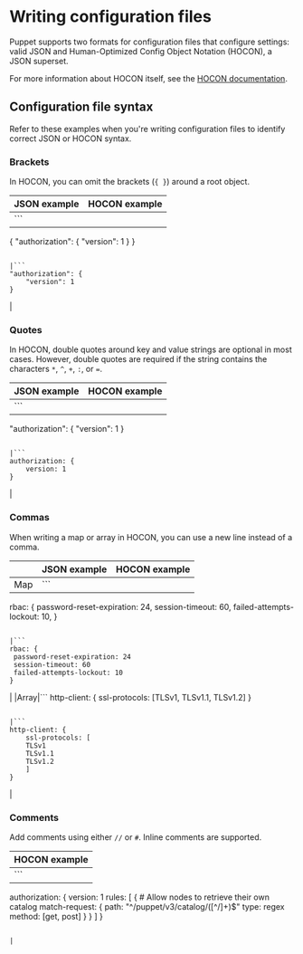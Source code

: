 # Writing configuration files

Puppet supports two formats for configuration files that configure settings: valid JSON and Human-Optimized Config Object Notation \(HOCON\), a JSON superset.

For more information about HOCON itself, see the [HOCON documentation](https://github.com/typesafehub/config#using-hocon-the-json-superset).

## Configuration file syntax

Refer to these examples when you're writing configuration files to identify correct JSON or HOCON syntax.

### Brackets

In HOCON, you can omit the brackets \(`{ }`\) around a root object.

|JSON example|HOCON example|
|------------|-------------|
|```
{
   "authorization": {
    	"version": 1
    }
}
```

|```
"authorization": {
    "version": 1
}
```

|

### Quotes

In HOCON, double quotes around key and value strings are optional in most cases. However, double quotes are required if the string contains the characters `*`, `^`, `+`, `:`, or `=`.

|JSON example|HOCON example|
|------------|-------------|
|```
"authorization": {
    "version": 1
}
```

|```
authorization: {
    version: 1
}
```

|

### Commas

When writing a map or array in HOCON, you can use a new line instead of a comma.

| |JSON example|HOCON example|
|--|------------|-------------|
|Map|```
rbac: {
 password-reset-expiration: 24,
 session-timeout: 60,
 failed-attempts-lockout: 10,
}
```

|```
rbac: {
 password-reset-expiration: 24
 session-timeout: 60
 failed-attempts-lockout: 10
}
```

|
|Array|```
http-client: {
    ssl-protocols: [TLSv1, TLSv1.1, TLSv1.2]
}
```

|```
http-client: {
    ssl-protocols: [
    TLSv1
    TLSv1.1
    TLSv1.2
    ]
}
```

|

### Comments

Add comments using either `//` or `#`. Inline comments are supported.

|HOCON example|
|-------------|
|```
authorization: {
    version: 1
    rules: [
        {
            # Allow nodes to retrieve their own catalog
            match-request: {
                path: "^/puppet/v3/catalog/([^/]+)$"
                type: regex
                method: [get, post]
            }
        }
    ]
}
```

|

